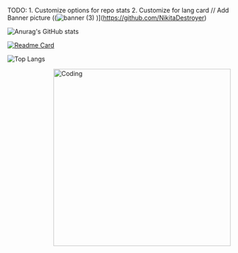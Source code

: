 TODO: 1. Customize options for repo stats
      2. Customize for lang card
// Add Banner picture 
((![banner (3)](https://github.com/NikitaDestroyer/NikitaDestroyer/assets/90207780/f4f83f04-4187-42b9-a72e-47be029d61e5)
)](https://github.com/NikitaDestroyer)

  
![Anurag's GitHub stats](https://github-readme-stats.vercel.app/api?username=NikitaDestroyer&show_icons=true&theme=blue-green&show_owner=true)

[![Readme Card](https://github-readme-stats.vercel.app/api/pin/?username=NikitaDestroyer&repo=Segmentation_saggital_images)](https://github.com/NikitaDestroyer/Segmentation_saggital_images)
      

![Top Langs](https://github-readme-stats.vercel.app/api/top-langs/?username=NikitaDestroyer&layout=compact)

<img align="right" alt="Coding" width="400" src="https://assets.pinterest.com/ext/embed.html?id=672514156883078695">
